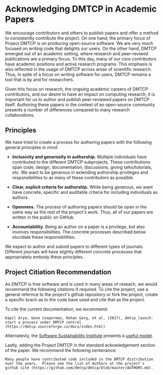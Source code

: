 # **Acknowledging DMTCP in Academic Papers**

We encourage contributors and others to publish papers and offer a method to consistently contribute the project.   On one hand, the primary focus of Project DMTCP is on producing open-source software. We are very much focused on writing code that delights our users. On the other hand, DMTCP emerged out of an academic setting, where research and peer-reviwed publications are a primary focus. To this day, many of our core contributors have academic positions and active research programs.  This emphasis is also reflected in the usage of DMTCP across areas of scientific research. Thus, in spite of a focus on writing software for users, DMTCP remains a tool that is by and for researchers.

Given this focus on research, the ongoing academic careers of DMTCP contributors, and our desire to have an impact on computing research, it is important for us to author and publish peer-reviewed papers on DMTCP itself.  Authoring these papers in the context of an open-source community presents a number of differences compared to many research collaborations.

## Principles

We have tried to create a process for authoring papers with the following general principles in mind:

* **Inclusivity and generosity in authorship.** Multiple individuals have contributed to the different DMTCP subprojects. These contributions span code, design, documentation, discussions, giving talks/tutorials, etc. We want to be generous in extending authorship privileges and responsibilities to as many of these contributors as possible.
  
* **Clear, explicit criteria for authorship.** While being generous, we want have concrete, specific and auditable criteria for including individuals as authors.

* **Openness.** The process of authoring papers should be open in the same way as the rest of the project's work. Thus, all of our papers are written in the public on GitHub.

* **Accountability.** Being an author on a paper is a privilege, but also involves responsibilities. The concrete processes described below elucidate these responsibilities.

We expect to author and submit papers to different types of journals. Different journals will have slightly different concrete processes that appropriately embody these principles.

## Project Citiation Recommendation

As DMTCP is free software and is used in many areas of reseach, we would recommend the following citations if required.  To cite the project, use a general refernce to the project's github repository or  fork the project, create a specific brach as to the code base used and cite that as the project.

To cite the current documentation, we recommend:

    Kapil Arya, Gene Cooperman, Rohan Garg, et al. (2017), dmtcp_launch: start a process under DMTCP control (https://dmtcp.sourceforge.io/docs/index.html)

Alternatevly, the [Software Sustainability Institute](https://software.ac.uk/) presents a [useful model](https://software.ac.uk/how-cite-software ).


Lastly, adding the Project DMTCP in the standard ackowledgement section of the paper.  We recommend the following sentenance:

    Many people have contributed code included in the DMTCP distribution over the years.  Please see the list of Authors at the project's github site (https://github.com/dmtcp/dmtcp/blob/master/AUTHORS.md).